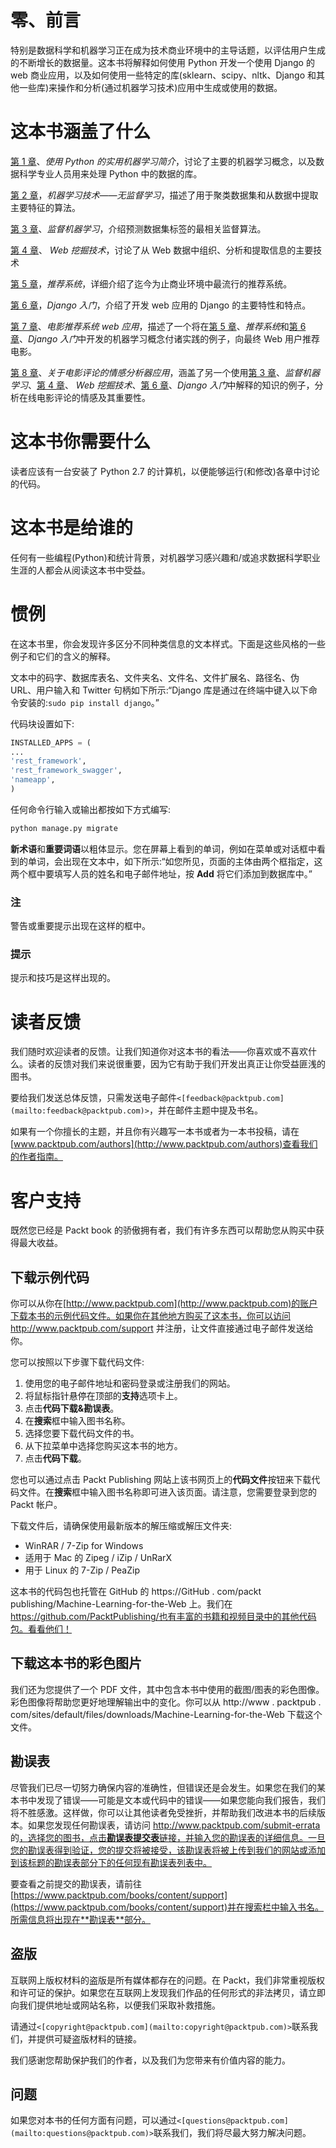 

# 零、前言

特别是数据科学和机器学习正在成为技术商业环境中的主导话题，以评估用户生成的不断增长的数据量。这本书将解释如何使用 Python 开发一个使用 Django 的 web 商业应用，以及如何使用一些特定的库(sklearn、scipy、nltk、Django 和其他一些库)来操作和分析(通过机器学习技术)应用中生成或使用的数据。

# 这本书涵盖了什么

[第 1 章](ch01.html "Chapter 1. Introduction to Practical Machine Learning Using Python")、*使用 Python 的实用机器学习简介*，讨论了主要的机器学习概念，以及数据科学专业人员用来处理 Python 中的数据的库。

[第 2 章](ch02.html "Chapter 2. Unsupervised Machine Learning")，*机器学习技术——无监督学习*，描述了用于聚类数据集和从数据中提取主要特征的算法。

[第 3 章](ch03.html "Chapter 3. Supervised Machine Learning")、*监督机器学习*，介绍预测数据集标签的最相关监督算法。

[第 4 章](ch04.html "Chapter 4. Web Mining Techniques")、 *Web 挖掘技术*，讨论了从 Web 数据中组织、分析和提取信息的主要技术

[第 5 章](ch05.html "Chapter 5. Recommendation Systems")，*推荐系统*，详细介绍了迄今为止商业环境中最流行的推荐系统。

[第 6 章](ch06.html "Chapter 6. Getting Started with Django")，*Django 入门*，介绍了开发 web 应用的 Django 的主要特性和特点。

[第 7 章](ch07.html "Chapter 7. Movie Recommendation System Web Application")、*电影推荐系统 web 应用*，描述了一个将在[第 5 章](ch05.html "Chapter 5. Recommendation Systems")、*推荐系统*和[第 6 章](ch06.html "Chapter 6. Getting Started with Django")、*Django 入门*中开发的机器学习概念付诸实践的例子，向最终 Web 用户推荐电影。

[第 8 章](ch08.html "Chapter 8. Sentiment Analyser Application for Movie Reviews")、*关于电影评论的情感分析器应用*，涵盖了另一个使用[第 3 章](ch03.html "Chapter 3. Supervised Machine Learning")、*监督机器学习*、[第 4 章](ch04.html "Chapter 4. Web Mining Techniques")、 *Web 挖掘技术*、[第 6 章](ch06.html "Chapter 6. Getting Started with Django")、*Django 入门*中解释的知识的例子，分析在线电影评论的情感及其重要性。



# 这本书你需要什么

读者应该有一台安装了 Python 2.7 的计算机，以便能够运行(和修改)各章中讨论的代码。



# 这本书是给谁的

任何有一些编程(Python)和统计背景，对机器学习感兴趣和/或追求数据科学职业生涯的人都会从阅读这本书中受益。



# 惯例

在这本书里，你会发现许多区分不同种类信息的文本样式。下面是这些风格的一些例子和它们的含义的解释。

文本中的码字、数据库表名、文件夹名、文件名、文件扩展名、路径名、伪 URL、用户输入和 Twitter 句柄如下所示:“Django 库是通过在终端中键入以下命令安装的:`sudo pip install django`。”

代码块设置如下:

```py
INSTALLED_APPS = (
...
'rest_framework',
'rest_framework_swagger',
'nameapp',
)
```

任何命令行输入或输出都按如下方式编写:

```py
python manage.py migrate

```

**新术语**和**重要词语**以粗体显示。您在屏幕上看到的单词，例如在菜单或对话框中看到的单词，会出现在文本中，如下所示:“如您所见，页面的主体由两个框指定，这两个框中要填写人员的姓名和电子邮件地址，按 **Add** 将它们添加到数据库中。”

### 注

警告或重要提示出现在这样的框中。

### 提示

提示和技巧是这样出现的。



# 读者反馈

我们随时欢迎读者的反馈。让我们知道你对这本书的看法——你喜欢或不喜欢什么。读者的反馈对我们来说很重要，因为它有助于我们开发出真正让你受益匪浅的图书。

要给我们发送总体反馈，只需发送电子邮件`<[feedback@packtpub.com](mailto:feedback@packtpub.com)>`，并在邮件主题中提及书名。

如果有一个你擅长的主题，并且你有兴趣写一本书或者为一本书投稿，请在[www.packtpub.com/authors](http://www.packtpub.com/authors)查看我们的作者指南。



# 客户支持

既然您已经是 Packt book 的骄傲拥有者，我们有许多东西可以帮助您从购买中获得最大收益。

## 下载示例代码

你可以从你在[http://www.packtpub.com](http://www.packtpub.com)的账户下载本书的示例代码文件。如果你在其他地方购买了这本书，你可以访问 http://www.packtpub.com/support 并注册，让文件直接通过电子邮件发送给你。

您可以按照以下步骤下载代码文件:

1.  使用您的电子邮件地址和密码登录或注册我们的网站。
2.  将鼠标指针悬停在顶部的**支持**选项卡上。
3.  点击**代码下载&勘误表**。
4.  在**搜索**框中输入图书名称。
5.  选择您要下载代码文件的书。
6.  从下拉菜单中选择您购买这本书的地方。
7.  点击**代码下载**。

您也可以通过点击 Packt Publishing 网站上该书网页上的**代码文件**按钮来下载代码文件。在**搜索**框中输入图书名称即可进入该页面。请注意，您需要登录到您的 Packt 帐户。

下载文件后，请确保使用最新版本的解压缩或解压文件夹:

*   WinRAR / 7-Zip for Windows
*   适用于 Mac 的 Zipeg / iZip / UnRarX
*   用于 Linux 的 7-Zip / PeaZip

这本书的代码包也托管在 GitHub 的 https://GitHub . com/packt publishing/Machine-Learning-for-the-Web 上。我们在 https://github.com/PacktPublishing/也有丰富的书籍和视频目录中的其他代码包。看看他们！

## 下载这本书的彩色图片

我们还为您提供了一个 PDF 文件，其中包含本书中使用的截图/图表的彩色图像。彩色图像将帮助您更好地理解输出中的变化。你可以从 http://www . packtpub . com/sites/default/files/downloads/Machine-Learning-for-the-Web 下载这个文件。

## 勘误表

尽管我们已尽一切努力确保内容的准确性，但错误还是会发生。如果您在我们的某本书中发现了错误——可能是文本或代码中的错误——如果您能向我们报告，我们将不胜感激。这样做，你可以让其他读者免受挫折，并帮助我们改进本书的后续版本。如果您发现任何勘误表，请访问 http://www.packtpub.com/submit-errata 的[，选择您的图书，点击**勘误表提交表**链接，并输入您的勘误表的详细信息。一旦您的勘误表得到验证，您的提交将被接受，该勘误表将被上传到我们的网站或添加到该标题的勘误表部分下的任何现有勘误表列表中。](http://www.packtpub.com/submit-errata)

要查看之前提交的勘误表，请前往[https://www.packtpub.com/books/content/support](https://www.packtpub.com/books/content/support)并在搜索栏中输入书名。所需信息将出现在**勘误表**部分。

## 盗版

互联网上版权材料的盗版是所有媒体都存在的问题。在 Packt，我们非常重视版权和许可证的保护。如果您在互联网上发现我们作品的任何形式的非法拷贝，请立即向我们提供地址或网站名称，以便我们采取补救措施。

请通过`<[copyright@packtpub.com](mailto:copyright@packtpub.com)>`联系我们，并提供可疑盗版材料的链接。

我们感谢您帮助保护我们的作者，以及我们为您带来有价值内容的能力。

## 问题

如果您对本书的任何方面有问题，可以通过`<[questions@packtpub.com](mailto:questions@packtpub.com)>`联系我们，我们将尽最大努力解决问题。